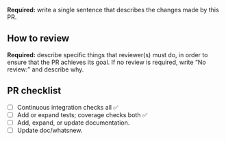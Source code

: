 <!--

Delete each of these instruction comments as you complete it.

Title: use a short, declarative statement similar to a commit message,
e.g. “Change [thing X] to [fix solve bug|enable feature Y]”

-->

**Required:** write a single sentence that describes the changes made by this PR.

<!-- Optional: write a longer description to help a reviewer understand the PR in ~3 minutes. -->

## How to review

**Required:** describe specific things that reviewer(s) must do, in order to ensure that the PR achieves its goal.
If no review is required, write “No review:” and describe why.

<!--
For example, one or more of:

- Read the diff and note that the CI checks all pass.
- Run a specific code snippet or command and check the output.
- Build the documentation and look at a certain page.
- Ensure that changes/additions are self-documenting, i.e. that another
  developer (someone like the reviewer) will be able to understand what the code
  does in the future.
-->

## PR checklist

<!-- This item is always required. -->
- [ ] Continuous integration checks all ✅
  <!--
  The following items are all *required* if the PR results in changes to user-
  facing behaviour, e.g. new features or fixes to existing behaviour. They are
  *optional* if the changes are solely to documentation, CI configuration, etc.

  In ambiguous cases, strike them out and add a short explanation, e.g.

  - ~Add or expand tests.~ No change in behaviour, simply refactoring.
  -->
- [ ] Add or expand tests; coverage checks both ✅
- [ ] Add, expand, or update documentation.
- [ ] Update doc/whatsnew.
  <!--
  To do this, add a single line at the TOP of the “Next release” section of
  doc/whatsnew.rst, where '999' is the GitHub pull request number:

  - Title or single-sentence description from above (:pull:`999`:).

  Commit with a message like “Add #999 to doc/whatsnew”
  -->
